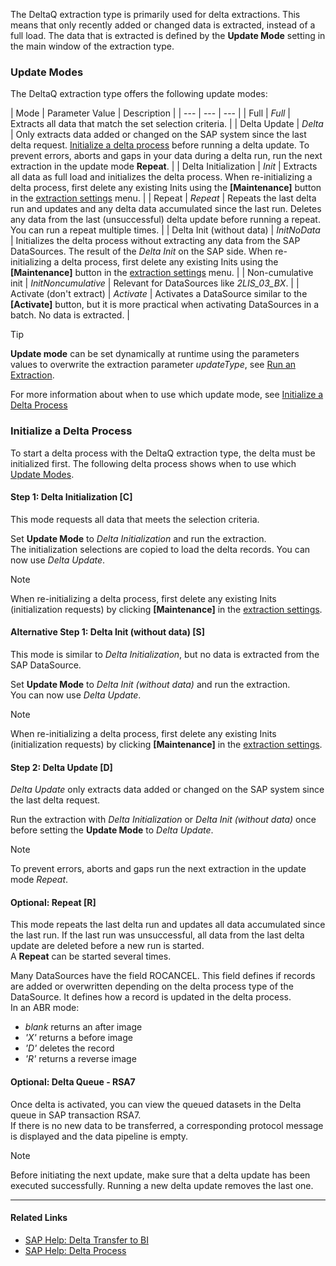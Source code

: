 The DeltaQ extraction type is primarily used for delta extractions. This means that only recently added or changed data is extracted, instead of a full load. The data that is extracted is defined by the **Update Mode** setting in the main window of the extraction type.

### Update Modes

The DeltaQ extraction type offers the following update modes:

| Mode | Parameter Value | Description | | --- | --- | --- | | Full | *Full* | Extracts all data that match the set selection criteria. | | Delta Update | *Delta* | Only extracts data added or changed on the SAP system since the last delta request. [Initialize a delta process](#initialize-a-delta-process) before running a delta update. To prevent errors, aborts and gaps in your data during a delta run, run the next extraction in the update mode **Repeat**. | | Delta Initialization | *Init* | Extracts all data as full load and initializes the delta process. When re-initializing a delta process, first delete any existing Inits using the **[Maintenance]** button in the [extraction settings](../settings/) menu. | | Repeat | *Repeat* | Repeats the last delta run and updates and any delta data accumulated since the last run. Deletes any data from the last (unsuccessful) delta update before running a repeat. You can run a repeat multiple times. | | Delta Init (without data) | *InitNoData* | Initializes the delta process without extracting any data from the SAP DataSources. The result of the *Delta Init* on the SAP side. When re-initializing a delta process, first delete any existing Inits using the **[Maintenance]** button in the [extraction settings](../settings/) menu. | | Non-cumulative init | *InitNoncumulative* | Relevant for DataSources like *2LIS_03_BX*. | | Activate (don't extract) | *Activate* | Activates a DataSource similar to the **[Activate]** button, but it is more practical when activating DataSources in a batch. No data is extracted. |

Tip

**Update mode** can be set dynamically at runtime using the parameters values to overwrite the extraction parameter *updateType*, see [Run an Extraction](../../execute-and-automate/run-an-extraction/#run-extractions-in-the-designer).

For more information about when to use which update mode, see [Initialize a Delta Process](#initialize-a-delta-process)

### Initialize a Delta Process

To start a delta process with the DeltaQ extraction type, the delta must be initialized first. The following delta process shows when to use which [Update Modes](#update-modes).

#### Step 1: Delta Initialization [C]

This mode requests all data that meets the selection criteria.

Set **Update Mode** to *Delta Initialization* and run the extraction.\
The initialization selections are copied to load the delta records. You can now use *Delta Update*.

Note

When re-initializing a delta process, first delete any existing Inits (initialization requests) by clicking **[Maintenance]** in the [extraction settings](../settings/).

#### Alternative Step 1: Delta Init (without data) [S]

This mode is similar to *Delta Initialization*, but no data is extracted from the SAP DataSource.

Set **Update Mode** to *Delta Init (without data)* and run the extraction.\
You can now use *Delta Update*.

Note

When re-initializing a delta process, first delete any existing Inits (initialization requests) by clicking **[Maintenance]** in the [extraction settings](../settings/).

#### Step 2: Delta Update [D]

*Delta Update* only extracts data added or changed on the SAP system since the last delta request.

Run the extraction with *Delta Initialization* or *Delta Init (without data)* once before setting the **Update Mode** to *Delta Update*.

Note

To prevent errors, aborts and gaps run the next extraction in the update mode *Repeat*.

#### Optional: Repeat [R]

This mode repeats the last delta run and updates all data accumulated since the last run. If the last run was unsuccessful, all data from the last delta update are deleted before a new run is started.\
A **Repeat** can be started several times.

Many DataSources have the field ROCANCEL. This field defines if records are added or overwritten depending on the delta process type of the DataSource. It defines how a record is updated in the delta process.\
In an ABR mode:

- *blank* returns an after image
- *'X'* returns a before image
- *'D'* deletes the record
- *'R'* returns a reverse image

#### Optional: Delta Queue - RSA7

Once delta is activated, you can view the queued datasets in the Delta queue in SAP transaction RSA7.\
If there is no new data to be transferred, a corresponding protocol message is displayed and the data pipeline is empty.

Note

Before initiating the next update, make sure that a delta update has been executed successfully. Running a new delta update removes the last one.

______________________________________________________________________

#### Related Links

- [SAP Help: Delta Transfer to BI](https://help.sap.com/doc/saphelp_nw70/7.0.31/en-US/37/4f3ca8b672a34082ab3085d3c22145/content.htm?no_cache=true)
- [SAP Help: Delta Process](https://help.sap.com/viewer/ccc9cdbdc6cd4eceaf1e5485b1bf8f4b/7.4.23/en-US/4f18f6aa3fca410ae10000000a42189d.html)
